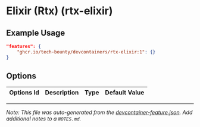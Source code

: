 
# Elixir (Rtx) (rtx-elixir)



## Example Usage

```json
"features": {
    "ghcr.io/tech-bounty/devcontainers/rtx-elixir:1": {}
}
```

## Options

| Options Id | Description | Type | Default Value |
|-----|-----|-----|-----|




---

_Note: This file was auto-generated from the [devcontainer-feature.json](https://github.com/tech-bounty/devcontainers/blob/main/src/rtx-elixir/devcontainer-feature.json).  Add additional notes to a `NOTES.md`._
